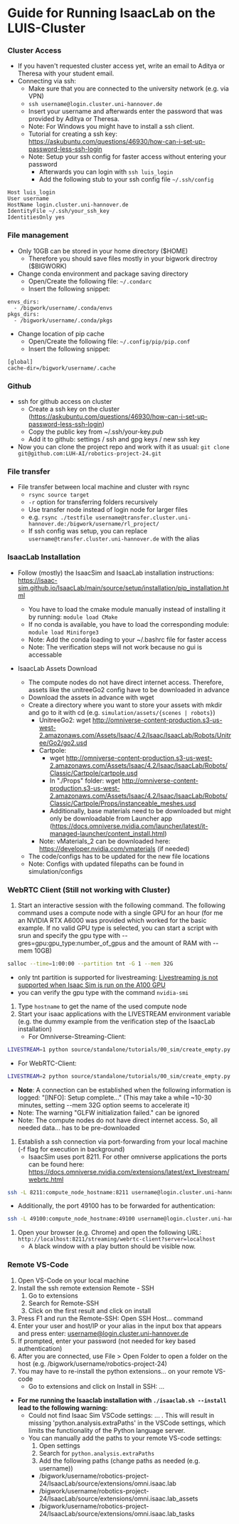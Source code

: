 # Guide for Running IsaacLab on the LUIS-Cluster

### Cluster Access
* If you haven't requested cluster access yet, write an email to Aditya or Theresa with your student email.
* Connecting via ssh:
  * Make sure that you are connected to the university network (e.g. via VPN)
  * `ssh username@login.cluster.uni-hannover.de`
  * Insert your username and afterwards enter the password that was provided by Aditya or Theresa.
  * Note: For Windows you might have to install a ssh client.
  * Tutorial for creating a ssh key: https://askubuntu.com/questions/46930/how-can-i-set-up-password-less-ssh-login
  * Note: Setup your ssh config for faster access without entering your password
    * Afterwards you can login with `ssh luis_login`
    * Add the following stub to your ssh config file `~/.ssh/config`
```
Host luis_login
User username
HostName login.cluster.uni-hannover.de
IdentityFile ~/.ssh/your_ssh_key
IdentitiesOnly yes
```

### File management
* Only 10GB can be stored in your home directory ($HOME)
  * Therefore you should save files mostly in your bigwork directroy ($BIGWORK)
* Change conda environment and package saving directory
  * Open/Create the following file: `~/.condarc`
  * Insert the following snippet:
```
envs_dirs:
  - /bigwork/username/.conda/envs
pkgs_dirs:
  - /bigwork/username/.conda/pkgs
```
* Change location of pip cache
  * Open/Create the following file: `~/.config/pip/pip.conf`
  * Insert the following snippet:
```
[global]
cache-dir=/bigwork/username/.cache
```

### Github
* ssh for github access on cluster
  * Create a ssh key on the cluster (https://askubuntu.com/questions/46930/how-can-i-set-up-password-less-ssh-login)
  * Copy the public key from ~/.ssh/your-key.pub
  * Add it to github: settings / ssh and gpg keys / new ssh key
* Now you can clone the project repo and work with it as usual: `git clone git@github.com:LUH-AI/robotics-project-24.git`

### File transfer
* File transfer between local machine and cluster with rsync
  * `rsync source target`
  * `-r` option for transferring folders recursively
  * Use transfer node instead of login node for larger files
  * e.g. `rsync ./testfile username@transfer.cluster.uni-hannover.de:/bigwork/username/rl_project/`
  * If ssh config was setup, you can replace `username@transfer.cluster.uni-hannover.de` with the alias

### IsaacLab Installation
* Follow (mostly) the IsaacSim and IsaacLab installation instructions: https://isaac-sim.github.io/IsaacLab/main/source/setup/installation/pip_installation.html
  * You have to load the cmake module manually instead of installing it by running: `module load CMake`
  * If no conda is available, you have to load the corresponding module: `module load Miniforge3`
  * Note: Add the conda loading to your ~/.bashrc file for faster access
  * Note: The verification steps will not work because no gui is accessable

* IsaacLab Assets Download
  * The compute nodes do not have direct internet access. Therefore, assets like the unitreeGo2 config have to be downloaded in advance
  * Download the assets in advance with wget
  * Create a directory where you want to store your assets with mkdir and go to it with cd (e.g. `simulation/assets/{scenes | robots}`)
    * UnitreeGo2: wget http://omniverse-content-production.s3-us-west-2.amazonaws.com/Assets/Isaac/4.2/Isaac/IsaacLab/Robots/Unitree/Go2/go2.usd
    * Cartpole:
      * wget http://omniverse-content-production.s3-us-west-2.amazonaws.com/Assets/Isaac/4.2/Isaac/IsaacLab/Robots/Classic/Cartpole/cartpole.usd
      * In "./Props" folder: wget http://omniverse-content-production.s3-us-west-2.amazonaws.com/Assets/Isaac/4.2/Isaac/IsaacLab/Robots/Classic/Cartpole/Props/instanceable_meshes.usd
      * Additionally, base materials need to be downloaded but might only be downloadable from Launcher app (https://docs.omniverse.nvidia.com/launcher/latest/it-managed-launcher/content_install.html)
    * Note: vMaterials_2 can be downloaded here: https://developer.nvidia.com/vmaterials (if needed)
  * The code/configs has to be updated for the new file locations
  * Note: Configs with updated filepaths can be found in simulation/configs

### WebRTC Client (Still not working with Cluster)
1. Start an interactive session with the following command. The following command uses a compute node with a single GPU for an hour (for me an NVIDIA RTX A6000 was provided which worked for the basic example. If no valid GPU type is selected, you can start a script with srun and specify the gpu type with --gres=gpu:gpu_type:number_of_gpus and the amount of RAM with --mem 10GB)
```bash
salloc --time=1:00:00 --partition tnt -G 1 --mem 32G
```
   * only tnt partition is supported for livestreaming: [Livestreaming is not supported when Isaac Sim is run on the A100 GPU](https://docs.omniverse.nvidia.com/isaacsim/latest/installation/manual_livestream_clients.html)
   * you can verify the gpu type with the command `nvidia-smi`
1. Type `hostname` to get the name of the used compute node
2. Start your isaac applications with the LIVESTREAM environment variable (e.g. the dummy example from the verification step of the IsaacLab installation)
   * For Omniverse-Streaming-Client: 
```bash
LIVESTREAM=1 python source/standalone/tutorials/00_sim/create_empty.py
```
   * For WebRTC-Client: 
```bash
LIVESTREAM=2 python source/standalone/tutorials/00_sim/create_empty.py
```
   * **Note**: A connection can be established when the following information is logged: "[INFO]: Setup complete..." (This may take a while ~10-30 minutes, setting --mem 32G option seems to accelerate it)
   * Note: The warning "GLFW initialization failed." can be ignored
   * Note: The compute nodes do not have direct internet access. So, all needed data... has to be pre-downloaded
1. Establish a ssh connection via port-forwarding from your local machine (-f flag for execution in background)
   * IsaacSim uses port 8211. For other omniverse applications the ports can be found here: https://docs.omniverse.nvidia.com/extensions/latest/ext_livestream/webrtc.html
```bash
ssh -L 8211:compute_node_hostname:8211 username@login.cluster.uni-hannover.de
```
   * Additionally, the port 49100 has to be forwarded for authentication:
```bash
ssh -L 49100:compute_node_hostname:49100 username@login.cluster.uni-hannover.de
```
1. Open your browser (e.g. Chrome) and open the following URL: `http://localhost:8211/streaming/webrtc-client?server=localhost`
   * A black window with a play button should be visible now.

### Remote VS-Code
1. Open VS-Code on your local machine
2. Install the ssh remote extension Remote - SSH
   1. Go to extensions
   2. Search for Remote-SSH
   3. Click on the first result and click on install
3. Press F1 and run the Remote-SSH: Open SSH Host... command
4. Enter your user and host/IP or your alias in the input box that appears and press enter: username@login.cluster.uni-hannover.de
5. If prompted, enter your password (not needed for key based authentication)
6. After you are connected, use File > Open Folder to open a folder on the host (e.g. /bigwork/username/robotics-project-24)
7. You may have to re-install the python extensions... on your remote VS-code
   * Go to extensions and click on Install in SSH: ...


* **For me running the Isaaclab installation with `./isaaclab.sh --install` lead to the following warning:**
  * Could not find Isaac Sim VSCode settings: ... . This will result in missing 'python.analysis.extraPaths' in the VSCode settings, which limits the functionality of the Python language server.
  * You can manually add the paths to your remote VS-code settings:
    1. Open settings
    2. Search for `python.analysis.extraPaths`
    3. Add the following paths (change paths as needed (e.g. username))
    * /bigwork/username/robotics-project-24/IsaacLab/source/extensions/omni.isaac.lab
    * /bigwork/username/robotics-project-24/IsaacLab/source/extensions/omni.isaac.lab_assets
    * /bigwork/username/robotics-project-24/IsaacLab/source/extensions/omni.isaac.lab_tasks
